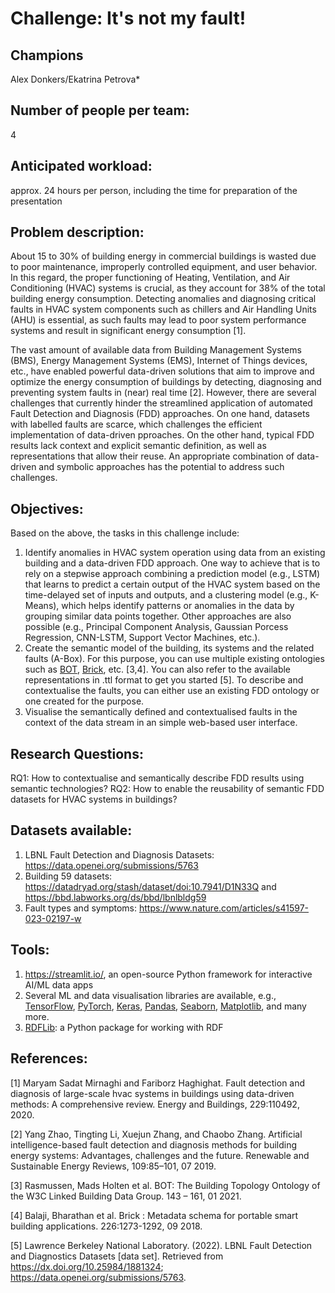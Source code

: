 # Challenge: It's not my fault!
## Champions
Alex Donkers/Ekatrina Petrova*

## Number of people per team: 
4

## Anticipated workload:
approx. 24 hours per person, including the time for preparation of the presentation

## Problem description:
About 15 to 30% of building energy in commercial buildings is wasted due to poor maintenance, improperly controlled equipment, and user behavior. In this regard, the proper functioning of Heating, Ventilation, and Air Conditioning (HVAC) systems is crucial, as they account for 38% of the total building energy consumption. Detecting anomalies and diagnosing critical faults in HVAC system components such as chillers and Air Handling Units (AHU) is essential, as such faults may lead to poor system performance systems and result in significant energy consumption [1]. 

The vast amount of available data from Building Management Systems (BMS), Energy Management Systems (EMS), Internet of Things devices, etc., have enabled powerful data-driven solutions that aim to improve and optimize the energy consumption of buildings by detecting, diagnosing and preventing system faults in (near) real time [2]. However, there are several challenges that currently hinder the streamlined application of automated Fault Detection and Diagnosis (FDD) approaches. On one hand, datasets with labelled faults are scarce, which challenges the efficient implementation of data-driven pproaches. On the other hand, typical FDD results lack context and explicit semantic definition, as well as representations that allow their reuse. An appropriate combination of data-driven and symbolic approaches has the potential to address such challenges. 

## Objectives:
Based on the above, the tasks in this challenge include:

1.	Identify anomalies in HVAC system operation using data from an existing building and a data-driven FDD approach. One way to achieve that is to rely on a stepwise approach combining a prediction model (e.g., LSTM) that learns to predict a certain output of the HVAC system based on the time-delayed set of inputs and outputs, and a clustering model (e.g., K-Means), which helps identify patterns or anomalies in the data by grouping similar data points together. Other approaches are also possible (e.g., Principal Component Analysis, Gaussian Porcess Regression, CNN-LSTM, Support Vector Machines, etc.).
2.	Create the semantic model of the building, its systems and the related faults (A-Box). For this purpose, you can use multiple existing ontologies such as [BOT](https://w3c-lbd-cg.github.io/bot/), [Brick](https://brickschema.org/), etc. [3,4]. You can also refer to the available representations in .ttl format to get you started [5]. To describe and contextualise the faults, you can either use an existing FDD ontology or one created for the purpose. 
3.	Visualise the semantically defined and contextualised faults in the context of the data stream in an simple web-based user interface.

## Research Questions:
RQ1: How to contextualise and semantically describe FDD results using semantic technologies?
RQ2: How to enable the reusability of semantic FDD datasets for HVAC systems in buildings?

## Datasets available:  
1.	LBNL Fault Detection and Diagnosis Datasets: 
https://data.openei.org/submissions/5763
2.	Building 59 datasets:  https://datadryad.org/stash/dataset/doi:10.7941/D1N33Q and https://bbd.labworks.org/ds/bbd/lbnlbldg59 
3.	Fault types and symptoms: https://www.nature.com/articles/s41597-023-02197-w 

## Tools:
1.	https://streamlit.io/, an open-source Python framework for interactive AI/ML data apps
2.	Several ML and data visualisation libraries are available, e.g., [TensorFlow](https://www.tensorflow.org/), [PyTorch](https://pytorch.org/), [Keras](https://keras.io/), [Pandas](https://pandas.pydata.org/), [Seaborn](https://seaborn.pydata.org/), [Matplotlib](https://matplotlib.org/), and many more. 
3.	[RDFLib](https://rdflib.readthedocs.io/en/7.0.0/gettingstarted.html): a Python package for working with RDF


## References: 

[1] Maryam Sadat Mirnaghi and Fariborz Haghighat. Fault detection and diagnosis of large-scale hvac systems in buildings using data-driven methods: A comprehensive review. Energy and Buildings, 229:110492, 2020.

[2] Yang Zhao, Tingting Li, Xuejun Zhang, and Chaobo Zhang. Artificial
intelligence-based fault detection and diagnosis methods for building energy systems: Advantages, challenges and the future. Renewable and Sustainable Energy Reviews, 109:85–101, 07 2019.

[3] Rasmussen, Mads Holten et al. BOT: The Building Topology Ontology of the W3C Linked Building Data Group. 143 – 161, 01 2021.

[4] Balaji, Bharathan et al. Brick : Metadata schema for portable smart building applications.  226:1273-1292, 09 2018.

[5] Lawrence Berkeley National Laboratory. (2022). LBNL Fault Detection and Diagnostics Datasets [data set]. Retrieved from https://dx.doi.org/10.25984/1881324; https://data.openei.org/submissions/5763.
